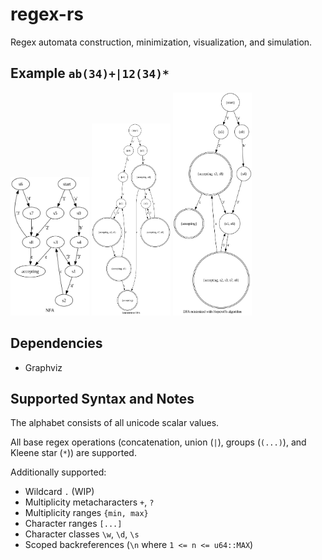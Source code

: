 # regex-rs

Regex automata construction, minimization, visualization, and simulation.

## Example `ab(34)+|12(34)*`

<img src="./doc/nfa1.png" width="25%">
<img src="./doc/dfa_nonmin1.png" width="25%">
<img src="./doc/dfa_min1.png" width="25%">

## Dependencies

- Graphviz

## Supported Syntax and Notes

The alphabet consists of all unicode scalar values.

All base regex operations (concatenation, union (`|`), groups (`(...)`), and Kleene star (`*`)) are supported.

Additionally supported:

- Wildcard `.` (WIP)
- Multiplicity metacharacters `+`, `?`
- Multiplicity ranges `{min, max}`
- Character ranges `[...]`
- Character classes `\w`, `\d`, `\s`
- Scoped backreferences (`\n` where `1 <= n <= u64::MAX`)
